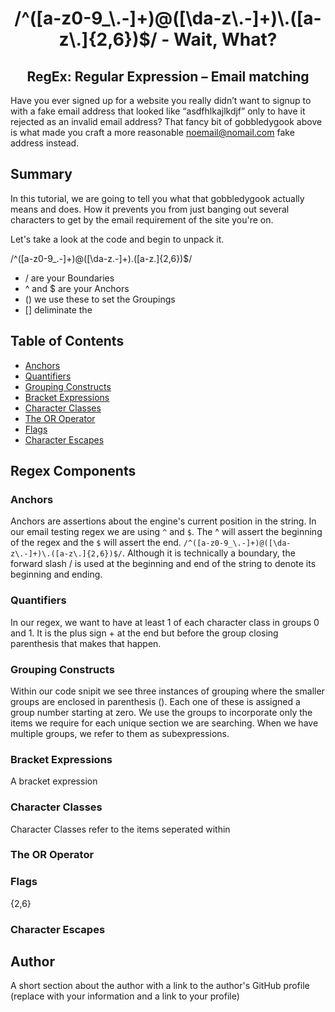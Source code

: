 <h1 style="text-align: center;">/^([a-z0-9_\.-]+)@([\da-z\.-]+)\.([a-z\.]{2,6})$/ - Wait, What?</h1>
<h2 style="text-align: center;">RegEx:  Regular Expression – Email matching</h2>

Have you ever signed up for a website you really didn’t want to signup to with a fake email address that looked like “asdfhlkajlkdjf” only to have it rejected as an invalid email address?  That fancy bit of gobbledygook above is what made you craft a more reasonable noemail@nomail.com fake address instead.  

## Summary

In this tutorial, we are going to tell you what that gobbledygook actually means and does.  How it prevents you from just banging out several characters to get by the email requirement of the site you're on. 

Let's take a look at the code and begin to unpack it.

/^([a-z0-9_\.-]+)@([\da-z\.-]+)\.([a-z\.]{2,6})$/

+ / are your Boundaries
+ ^ and $ are your Anchors
+ () we use these to set the Groupings
+ [] deliminate the 









## Table of Contents

- [Anchors](#anchors)
- [Quantifiers](#quantifiers)
- [Grouping Constructs](#grouping-constructs)
- [Bracket Expressions](#bracket-expressions)
- [Character Classes](#character-classes)
- [The OR Operator](#the-or-operator)
- [Flags](#flags)
- [Character Escapes](#character-escapes)

## Regex Components

### Anchors

Anchors are assertions about the engine's current position in the string.  In our email testing regex we are using `^` and `$`.  The ^ will assert the beginning of the regex and the `$` will assert the end.  `/^([a-z0-9_\.-]+)@([\da-z\.-]+)\.([a-z\.]{2,6})$/`.  Although it is technically a boundary, the forward slash / is used at the beginning and end of the string to denote its beginning and ending.

### Quantifiers

In our regex, we want to have at least 1 of each character class in groups 0 and 1.  It is the plus sign + at the end but before the group closing parenthesis that makes that happen.  
### Grouping Constructs

Within our code snipit we see three instances of grouping where the smaller groups are enclosed in parenthesis ().  Each one of these is assigned a group number starting at zero.  We use the groups to incorporate only the items we require for each unique section we are searching.  When we have multiple groups, we refer to them as subexpressions.

### Bracket Expressions

A bracket expression
### Character Classes

Character Classes refer to the items seperated within
### The OR Operator

### Flags
{2,6}
### Character Escapes

## Author

A short section about the author with a link to the author's GitHub profile (replace with your information and a link to your profile)
